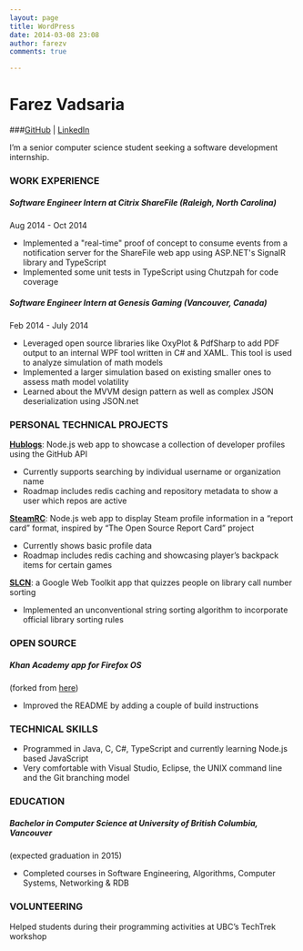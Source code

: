 ```yaml
---
layout: page
title: WordPress
date: 2014-03-08 23:08
author: farezv
comments: true

---
```


# Farez Vadsaria				
		
###[GitHub](http://github.com/farezv) | [LinkedIn](http://linkedin.com/in/farezv)
										      
I’m a senior computer science student seeking a software development internship.

### WORK EXPERIENCE

##### Software Engineer Intern at Citrix ShareFile (Raleigh, North Carolina)				
Aug 2014 - Oct 2014

* Implemented a "real-time" proof of concept to consume events from a notification server for the ShareFile web app using ASP.NET's SignalR library and TypeScript
* Implemented some unit tests in TypeScript using Chutzpah for code coverage

##### Software Engineer Intern at Genesis Gaming (Vancouver, Canada)			
Feb 2014 - July 2014

* Leveraged open source libraries like OxyPlot & PdfSharp to add PDF output to an internal WPF tool written in C# and XAML. This tool is used to analyze simulation of math models
* Implemented a larger simulation based on existing smaller ones to assess math model volatility
* Learned about the MVVM design pattern as well as complex JSON deserialization using JSON.net

### PERSONAL TECHNICAL PROJECTS

[**Hublogs**](http://hublogs.farezv.com): Node.js web app to showcase a collection of developer profiles using the GitHub API

* Currently supports searching by individual username or organization name
* Roadmap includes redis caching and repository metadata to show a user which repos are active

[**SteamRC**](http://steamrc.herokuapp.com): Node.js web app to display Steam profile information in a “report card” format, inspired by “The Open Source Report Card” project

* Currently shows basic profile data
* Roadmap includes redis caching and showcasing player’s backpack items for certain games

[**SLCN**](http://sortsomething.appspot.com): a Google Web Toolkit app that quizzes people on library call number sorting

* Implemented an unconventional string sorting algorithm to incorporate official library sorting rules

### OPEN SOURCE
##### Khan Academy app for Firefox OS 
(forked from [here](http://github.com/bbondy/khan-academy-fxos))

* Improved the README by adding a couple of build instructions

### TECHNICAL SKILLS
* Programmed in Java, C, C#, TypeScript and currently learning Node.js based JavaScript
* Very comfortable with Visual Studio, Eclipse, the UNIX command line and the Git branching model

### EDUCATION
##### Bachelor in Computer Science at University of British Columbia, Vancouver 
(expected graduation in 2015)

* Completed courses in Software Engineering, Algorithms, Computer Systems, Networking & RDB

### VOLUNTEERING
Helped students during their programming activities at UBC’s TechTrek workshop
